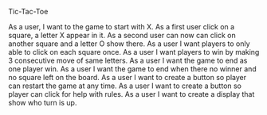 Tic-Tac-Toe

As a user, I want to the game to start with X.
As a first user click on a square, a letter X appear in it.
As a second user can now can click on another square and a letter O show there.
As a user I want players to only able to click on each square once.
As a user I want players to win by making 3 consecutive move of same letters.
As a user I want the game to end as one player win.
As a user I want the game to end when there no winner and no square left on the board.
As a user I want to create a button so player can restart the game at any time.
As a user I want to create a button so player can click for help with rules.
As a user I want to create a display that show who turn is up.
